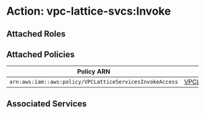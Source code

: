 # Action: vpc-lattice-svcs:Invoke

## Attached Roles

## Attached Policies

| Policy ARN | Policy Name |
|------------|-------------|
| `arn:aws:iam::aws:policy/VPCLatticeServicesInvokeAccess` | [VPCLatticeServicesInvokeAccess](../policies.md#vpclatticeservicesinvokeaccess) |

## Associated Services

